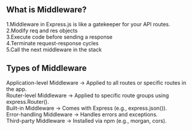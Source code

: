 

## What is Middleware?

  1.Middleware in Express.js is like a gatekeeper for your API routes. <br/>
  2.Modify req and res objects <br/>
  3.Execute code before sending a response <br/>
  4.Terminate request-response cycles <br/>
  5.Call the next middleware in the stack <br/>

##  Types of Middleware
Application-level Middleware → Applied to all routes or specific routes in the app. <br/>
Router-level Middleware → Applied to specific route groups using express.Router(). <br/>
Built-in Middleware → Comes with Express (e.g., express.json()). <br/>
Error-handling Middleware → Handles errors and exceptions. <br/>
Third-party Middleware → Installed via npm (e.g., morgan, cors). <br/>